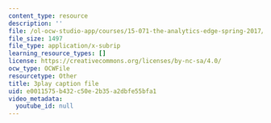 ```yaml
---
content_type: resource
description: ''
file: /ol-ocw-studio-app/courses/15-071-the-analytics-edge-spring-2017/e0011575b432c50e2b35a2dbfe55bfa1_2Yl5IkDMoUU.srt
file_size: 1497
file_type: application/x-subrip
learning_resource_types: []
license: https://creativecommons.org/licenses/by-nc-sa/4.0/
ocw_type: OCWFile
resourcetype: Other
title: 3play caption file
uid: e0011575-b432-c50e-2b35-a2dbfe55bfa1
video_metadata:
  youtube_id: null
---
```

